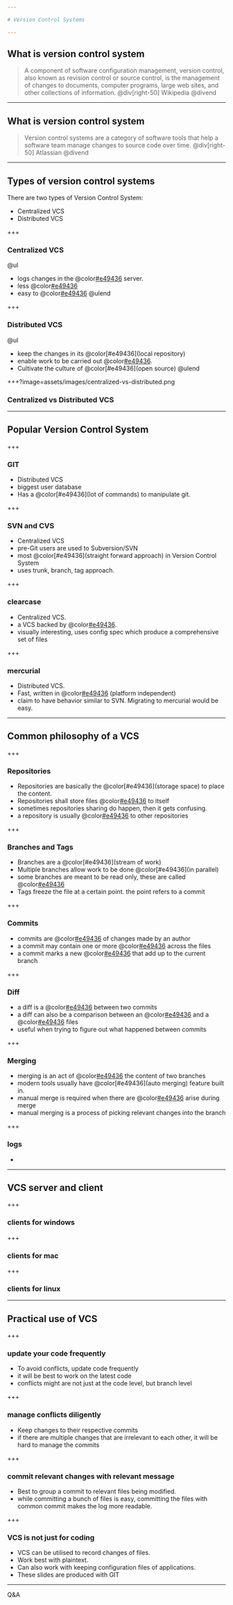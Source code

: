 ```yaml
---

# Version Control Systems

---
```


## What is version control system

> A component of software configuration management, version control, also known as revision control or source control, is the management of changes to documents, computer programs, large web sites, and other collections of information.
@div[right-50]
Wikipedia
@divend
---

## What is version control system
> Version control systems are a category of software tools that help a software team manage changes to source code over time.
@div[right-50]
Atlassian 
@divend
---

## Types of version control systems

There are two types of Version Control System:
  - Centralized VCS
  - Distributed VCS

+++

### Centralized VCS

@ul
  - logs changes in the @color[#e49436](central) server.
  - less @color[#e49436](conflicts)
  - easy to @color[#e49436](administer)
@ulend

+++

### Distributed VCS

@ul
  - keep the changes in its  @color[#e49436](local repository)
  - enable work to be carried out @color[#e49436](offline).
  - Cultivate the culture of @color[#e49436](open source)
@ulend

+++?image=assets/images/centralized-vs-distributed.png

### Centralized vs Distributed VCS



---

## Popular Version Control System

+++

### GIT

  - Distributed VCS
  - biggest user database
  - Has a @color[#e49436](lot of commands) to manipulate git.

+++

### SVN and CVS

  - Centralized VCS
  - pre-Git users are used to Subversion/SVN
  - most @color[#e49436](straight forward approach) in Version Control System
  - uses trunk, branch, tag approach.

+++

### clearcase

  - Centralized VCS.
  - a VCS backed by @color[#e49436](IBM).
  - visually interesting, uses config spec which produce a comprehensive set of files

+++

### mercurial

  - Distributed VCS.
  - Fast, written in @color[#e49436](python) (platform independent)
  - claim to have behavior similar to SVN. Migrating to mercurial would be easy.

---

## Common philosophy of a VCS

+++

### Repositories

  - Repositories are basically the @color[#e49436](storage space) to place the content.
  - Repositories shall store files @color[#e49436](relevant) to itself
  - sometimes repositories sharing do happen, then it gets confusing.
  - a repository is usually @color[#e49436](invisible) to other repositories

+++

### Branches and Tags

  - Branches are a @color[#e49436](stream of work)
  - Multiple branches allow work to be done @color[#e49436](in parallel)
  - some branches are meant to be read only, these are called @color[#e49436](Tags)
  - Tags freeze the file at a certain point. the point refers to a commit
   
+++

### Commits

  - commits are @color[#e49436](transaction) of changes made by an author
  - a commit may contain one or more @color[#e49436](changes) across the files
  - a commit marks a new @color[#e49436](revision/version) that add up to the current branch 

+++

### Diff

  - a diff is a @color[#e49436](comparison) between two commits
  - a diff can also be a comparison between an @color[#e49436](unstaged) and a @color[#e49436](versioned) files
  - useful when trying to figure out what happened between commits

+++

### Merging

  - merging is an act of @color[#e49436](combining) the content of two branches
  - modern tools usually have @color[#e49436](auto merging) feature built in.
  - manual merge is required when there are @color[#e49436](conflicts) arise during merge
  - manual merging is a process of picking relevant changes into the branch

+++

### logs

  - 

---

## VCS server and client

+++

### clients for windows

+++

### clients for mac

+++

### clients for linux

---

## Practical use of VCS


+++

### update your code frequently
  - To avoid conflicts, update code frequently
  - it will be best to work on the latest code
  - conflicts might are not just at the code level, but branch level

+++

### manage conflicts diligently
  - Keep changes to their respective commits
  - if there are multiple changes that are irrelevant to each other, it will be hard to manage the commits

+++

### commit relevant changes with relevant message
  - Best to group a commit to relevant files being modified.
  - while committing a bunch of files is easy, committing the files with common commit makes the log more readable.

+++

### VCS is not just for coding
  - VCS can be utilised to record changes of files.
  - Work best with plaintext.
  - Can also work with keeping configuration files of applications.
  - These slides are produced with GIT
  

---  

Q&A